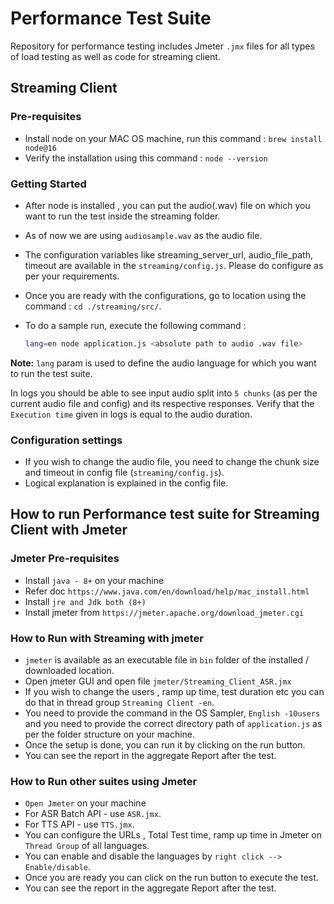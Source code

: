 # Performance Test Suite

Repository for performance testing includes Jmeter ` .jmx ` files for all types of load testing as well as code for streaming client.

## Streaming Client

### Pre-requisites

- Install node on your MAC OS machine, run this command : `brew install node@16`
- Verify the installation using this command : `node --version`

### Getting Started

- After node is installed , you can put the audio(.wav) file on which you want to run the test inside the streaming folder.
- As of now we are using `audiosample.wav` as the audio file.
- The configuration variables like streaming_server_url, audio_file_path, timeout are available in the `streaming/config.js`. Please do configure as per your requirements.
- Once you are ready with the configurations, go to location using the command : `cd ./streaming/src/`.
- To do a sample run, execute the following command :

  ```sh
  lang=en node application.js <absolute path to audio .wav file>
  ```

**Note:** `lang` param is used to define the audio language for which you want to run the test suite.

In logs you should be able to see input audio split into `5 chunks` (as per the current audio file and config) and its respective responses. Verify that the `Execution time` given in logs is equal to the audio duration.

### Configuration settings

- If you wish to change the audio file, you need to change the chunk size and timeout in config file (`streaming/config.js`).
- Logical explanation is explained in the config file.

## How to run Performance test suite for Streaming Client with Jmeter

### Jmeter Pre-requisites

- Install `java - 8+` on your machine
- Refer doc `https://www.java.com/en/download/help/mac_install.html`
- Install `jre and Jdk both (8+)`
- Install jmeter from ` https://jmeter.apache.org/download_jmeter.cgi `

### How to Run with Streaming with jmeter

- `jmeter` is available as an executable file in `bin` folder of the installed / downloaded location.
- Open jmeter GUI and open file `jmeter/Streaming_Client_ASR.jmx`
- If you wish to change the users , ramp up time, test duration etc you can do that in thread group `Streaming Client -en`.
- You need to provide the command in the OS Sampler, `English -10users` and you need to provide the correct directory path of `application.js` as per the folder structure on your machine.
- Once the setup is done, you can run it by clicking on the run button.
- You can see the report in the aggregate Report after the test.

### How to Run other suites using Jmeter

- `Open Jmeter` on your machine
- For ASR Batch API - use `ASR.jmx`.
- For TTS API - use `TTS.jmx`.
- You can configure the URLs , Total Test time, ramp up time in Jmeter on `Thread Group` of all languages.
- You can enable and disable the languages by `right click --> Enable/disable`.
- Once you are ready you can click on the run button to execute the test.
- You can see the report in the aggregate Report after the test.
